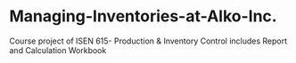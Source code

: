 # Managing-Inventories-at-Alko-Inc.
Course project of ISEN 615- Production &amp; Inventory Control includes Report and Calculation Workbook
